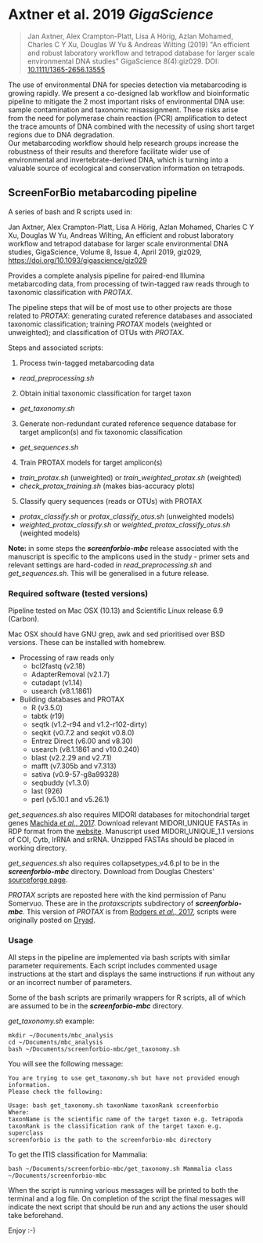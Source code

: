 # Axtner et al. 2019 *GigaScience*

> Jan Axtner, Alex Crampton-Platt, Lisa A Hörig, Azlan Mohamed, Charles C Y Xu, Douglas W Yu & Andreas Wilting (2019) "An efficient and robust laboratory workflow and tetrapod database for larger scale environmental DNA studies" GigaScience 8(4):giz029. DOI: [10.1111/1365-2656.13555](https://doi.org/10.1093/gigascience/giz029)

The use of environmental DNA for species detection via metabarcoding is growing rapidly. We present a co-designed lab workflow and bioinformatic pipeline to mitigate the 2 most important risks of environmental DNA use: sample contamination and taxonomic misassignment. These risks arise from the need for polymerase chain reaction (PCR) amplification to detect the trace amounts of DNA combined with the necessity of using short target regions due to DNA degradation.  
Our metabarcoding workflow should help research groups increase the robustness of their results and therefore facilitate wider use of environmental and invertebrate-derived DNA, which is turning into a valuable source of ecological and conservation information on tetrapods.


## ScreenForBio metabarcoding pipeline

A series of bash and R scripts used in:

Jan Axtner, Alex Crampton-Platt, Lisa A Hörig, Azlan Mohamed, Charles C Y Xu, Douglas W Yu, Andreas Wilting, An efficient and robust laboratory workflow and tetrapod database for larger scale environmental DNA studies, GigaScience, Volume 8, Issue 4, April 2019, giz029, https://doi.org/10.1093/gigascience/giz029

Provides a complete analysis pipeline for paired-end Illumina metabarcoding data, from processing of twin-tagged raw reads through to taxonomic classification with *PROTAX*.

The pipeline steps that will be of most use to other projects are those related to *PROTAX*: generating curated reference databases and associated taxonomic classification; training *PROTAX* models (weighted or unweighted); and classification of OTUs with *PROTAX*.

Steps and associated scripts:
1. Process twin-tagged metabarcoding data
  - *read_preprocessing.sh*
2. Obtain initial taxonomic classification for target taxon
  - *get_taxonomy.sh*
3. Generate non-redundant curated reference sequence database for target amplicon(s) and fix taxonomic classification
  - *get_sequences.sh*
4. Train PROTAX models for target amplicon(s)
  - *train_protax.sh* (unweighted) or *train_weighted_protax.sh* (weighted)
  - *check_protax_training.sh* (makes bias-accuracy plots)
5. Classify query sequences (reads or OTUs) with PROTAX
  - *protax_classify.sh* or *protax_classify_otus.sh* (unweighted models)
  - *weighted_protax_classify.sh* or *weighted_protax_classify_otus.sh* (weighted models)

**Note:** in some steps the ***screenforbio-mbc*** release associated with the manuscript is specific to the amplicons used in the study - primer sets and relevant settings are hard-coded in *read_preprocessing.sh* and *get_sequences.sh*. This will be generalised in a future release.

### Required software (tested versions)
Pipeline tested on Mac OSX (10.13) and Scientific Linux release 6.9 (Carbon).

Mac OSX should have GNU grep, awk and sed prioritised over BSD versions. These can be installed with homebrew.

- Processing of raw reads only
  - bcl2fastq (v2.18)
  - AdapterRemoval (v2.1.7)
  - cutadapt (v1.14)
  - usearch (v8.1.1861)
- Building databases and PROTAX
  - R (v3.5.0)
  - tabtk (r19)
  - seqtk (v1.2-r94 and v1.2-r102-dirty)
  - seqkit (v0.7.2 and seqkit v0.8.0)
  - Entrez Direct (v6.00 and v8.30)
  - usearch (v8.1.1861 and v10.0.240)
  - blast (v2.2.29 and v2.7.1)
  - mafft (v7.305b and v7.313)
  - sativa (v0.9-57-g8a99328)
  - seqbuddy (v1.3.0)
  - last (926)
  - perl (v5.10.1 and v5.26.1)

*get_sequences.sh* also requires MIDORI databases for mitochondrial target genes [Machida *et al.*, 2017](https://www.nature.com/articles/sdata201727). Download relevant MIDORI_UNIQUE FASTAs in RDP format from the [website](http://www.reference-midori.info/download.php). Manuscript used MIDORI_UNIQUE_1.1 versions of COI, Cytb, lrRNA and srRNA. Unzipped FASTAs should be placed in working directory.

*get_sequences.sh*  also requires collapsetypes_v4.6.pl to be in the ***screenforbio-mbc*** directory. Download from Douglas Chesters' [sourceforge page](https://sourceforge.net/projects/collapsetypes/).

*PROTAX* scripts are reposted here with the kind permission of Panu Somervuo. These are in the *protaxscripts* subdirectory of ***screenforbio-mbc***. This version of *PROTAX* is from [Rodgers *et al.,* 2017](https://doi.org/10.1111/1755-0998.12701), scripts were originally posted on [Dryad](https://datadryad.org/resource/doi:10.5061/dryad.bj5k0).

### Usage
All steps in the pipeline are implemented via bash scripts with similar parameter requirements. Each script includes commented usage instructions at the start and displays the same instructions if run without any or an incorrect number of parameters.

Some of the bash scripts are primarily wrappers for R scripts, all of which are assumed to be in the ***screenforbio-mbc*** directory.

*get_taxonomy.sh* example:

    mkdir ~/Documents/mbc_analysis
    cd ~/Documents/mbc_analysis
    bash ~/Documents/screenforbio-mbc/get_taxonomy.sh

You will see the following message:

    You are trying to use get_taxonomy.sh but have not provided enough information.
    Please check the following:

    Usage: bash get_taxonomy.sh taxonName taxonRank screenforbio
    Where:
    taxonName is the scientific name of the target taxon e.g. Tetrapoda
    taxonRank is the classification rank of the target taxon e.g. superclass
    screenforbio is the path to the screenforbio-mbc directory

To get the ITIS classification for Mammalia:

    bash ~/Documents/screenforbio-mbc/get_taxonomy.sh Mammalia class ~/Documents/screenforbio-mbc

When the script is running various messages will be printed to both the terminal and a log file. On completion of the script the final messages will indicate the next script that should be run and any actions the user should take beforehand.

Enjoy :-)
